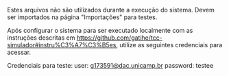 Estes arquivos não são utilizados durante a execução do sistema.
Devem ser importados na página "Importações" para testes.

Após configurar o sistema para ser executado localmente com as instruções descritas
em https://github.com/gatihe/tcc-simulador#instru%C3%A7%C3%B5es, utilize as seguintes credenciais para acessar.

Credenciais para teste:
user: g173591@dac.unicamp.br
password: testee
